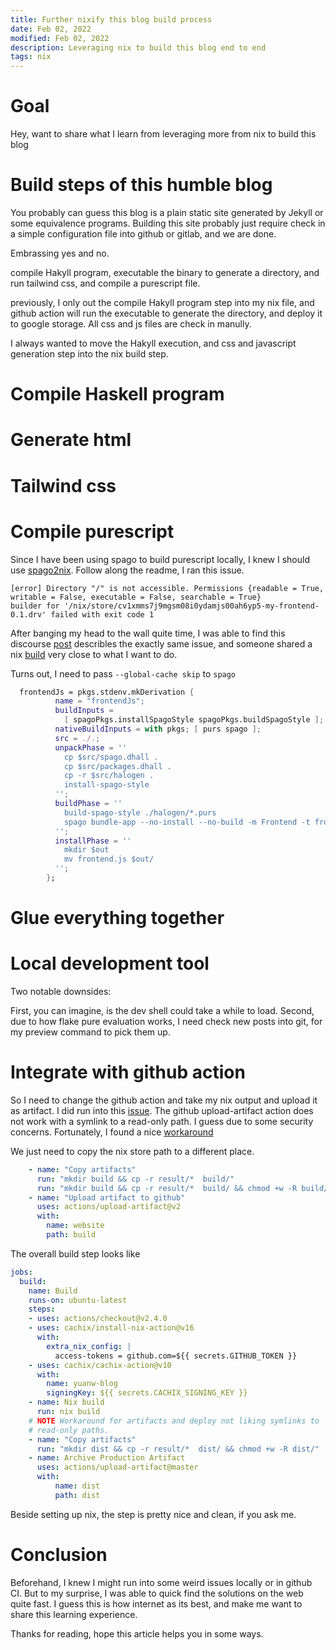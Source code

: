 ```yaml
---
title: Further nixify this blog build process
date: Feb 02, 2022
modified: Feb 02, 2022
description: Leveraging nix to build this blog end to end
tags: nix 
---
```


# Goal

Hey, want to share what I learn from leveraging more from nix to build this blog 


# Build steps of this humble blog 

You probably can guess this blog is a plain static site generated by Jekyll or some equivalence programs. Building this site probably just require check in a simple configuration file into github or gitlab, and we are done.

Embrassing yes and no. 

compile Hakyll program, executable the binary to generate a directory, and run tailwind css, and compile a purescript file.

previously, I only out the compile Hakyll program step into my nix file, and github action will run the executable to generate the directory, and deploy it to google storage. All css and js files are check in manully.

I always wanted to move the Hakyll execution, and css and javascript generation step into the nix build step.


# Compile Haskell program

# Generate html

# Tailwind css

# Compile purescript 
Since I have been using spago to build purescript locally, I knew I should use [spago2nix](https://github.com/justinwoo/spago2nix). Follow along the readme, I ran this issue.
```shell
[error] Directory "/" is not accessible. Permissions {readable = True, writable = False, executable = False, searchable = True}
builder for '/nix/store/cv1xmms7j9mgsm08i0ydamjs00ah6yp5-my-frontend-0.1.drv' failed with exit code 1
```

After banging my head to the wall quite time, I was able to find this discourse [post](https://discourse.purescript.org/t/spago2nix-any-complete-example-to-look-at/2532/10) describles the exactly same issue, and someone shared a nix [build](https://github.com/cideM/lions-backend/blob/main/client/default.nix) very close to what I want to do.

Turns out, I need to pass `--global-cache skip` to `spago`

```nix
  frontendJs = pkgs.stdenv.mkDerivation {
          name = "frontendJs";
          buildInputs =
            [ spagoPkgs.installSpagoStyle spagoPkgs.buildSpagoStyle ];
          nativeBuildInputs = with pkgs; [ purs spago ];
          src = ./.;
          unpackPhase = ''
            cp $src/spago.dhall .
            cp $src/packages.dhall .
            cp -r $src/halogen .
            install-spago-style
          '';
          buildPhase = ''
            build-spago-style ./halogen/*.purs
            spago bundle-app --no-install --no-build -m Frontend -t frontend.js --global-cache skip
          '';
          installPhase = ''
            mkdir $out
            mv frontend.js $out/
          '';
        };
```

# Glue everything together

# Local development tool

Two notable downsides:

First, you can imagine, is the dev shell could take a while to load. 
Second, due to how flake pure evaluation works, I need check new posts into git, for my preview command to pick them up.

# Integrate with github action

So I need to change the github action and take my nix output and upload it as artifact. I did run into this [issue](https://github.com/actions/upload-artifact/issues/92). The github upload-artifact action does not work with a symlink to a read-only path. I guess due to some security concerns. Fortunately, I found a nice [workaround](https://github.com/minvws/nl-covid19-notification-app-community-website/commit/cdbd109bf85b041d8cfb6aa0e5304fc926e434b3)

We just need to copy the nix store path to a different place.

```yaml
    - name: "Copy artifacts"
      run: "mkdir build && cp -r result/*  build/"
      run: "mkdir build && cp -r result/*  build/ && chmod +w -R build/"
    - name: "Upload artifact to github"
      uses: actions/upload-artifact@v2
      with:
        name: website
        path: build
```

The overall build step looks like 

```yaml
jobs:
  build:
    name: Build
    runs-on: ubuntu-latest
    steps:
    - uses: actions/checkout@v2.4.0
    - uses: cachix/install-nix-action@v16
      with:
        extra_nix_config: |
          access-tokens = github.com=${{ secrets.GITHUB_TOKEN }}
    - uses: cachix/cachix-action@v10
      with:
        name: yuanw-blog
        signingKey: ${{ secrets.CACHIX_SIGNING_KEY }}
    - name: Nix build
      run: nix build
    # NOTE Workaround for artifacts and deploy not liking symlinks to
    # read-only paths.
    - name: "Copy artifacts"
      run: "mkdir dist && cp -r result/*  dist/ && chmod +w -R dist/"
    - name: Archive Production Artifact
      uses: actions/upload-artifact@master
      with:
          name: dist
          path: dist
```

Beside setting up nix, the step is pretty nice and clean, if you ask me.

# Conclusion

Beforehand, I knew I might run into some weird issues locally or in github CI. But to my surprise, I was able to quick find the solutions on the web quite fast. I guess this is how internet as its best, and make me want to share this learning experience. 

Thanks for reading, hope this article helps you in some ways.
